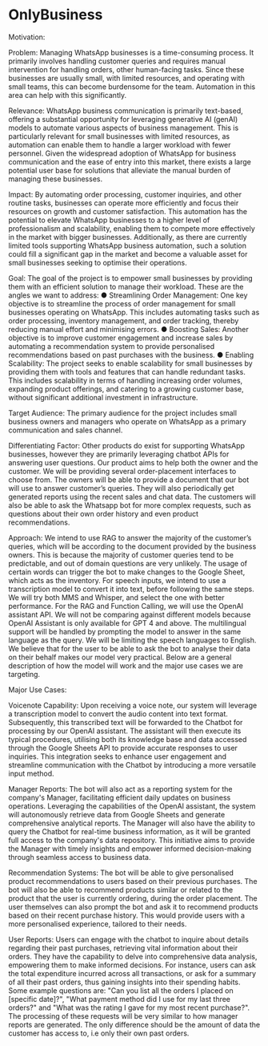 # OnlyBusiness

Motivation:

Problem:
Managing WhatsApp businesses is a time-consuming process. It primarily involves handling customer queries and requires manual intervention for handling orders, other human-facing tasks. Since these businesses are usually small, with limited resources, and operating with small teams, this can become burdensome for the team. Automation in this area can help with this significantly.

Relevance:
WhatsApp business communication is primarily text-based, offering a substantial opportunity for leveraging generative AI (genAI) models to automate various aspects of business management. This is particularly relevant for small businesses with limited resources, as automation can enable them to handle a larger workload with fewer personnel. Given the widespread adoption of WhatsApp for business communication and the ease of entry into this market, there exists a large potential user base for solutions that alleviate the manual burden of managing these businesses.

Impact:
By automating order processing, customer inquiries, and other routine tasks, businesses can operate more efficiently and focus their resources on growth and customer satisfaction. This automation has the potential to elevate WhatsApp businesses to a higher level of professionalism and scalability, enabling them to compete more effectively in the market with bigger businesses. Additionally, as there are currently limited tools supporting WhatsApp business automation, such a solution could fill a significant gap in the market and become a valuable asset for small businesses seeking to optimise their operations.

Goal:
The goal of the project is to empower small businesses by providing them with an efficient solution to manage their workload. These are the angles we want to address:
● Streamlining Order Management: One key objective is to streamline the process of order management for small businesses operating on WhatsApp. This includes automating tasks such as order processing, inventory management, and order tracking, thereby reducing manual effort and minimising errors.
● Boosting Sales: Another objective is to improve customer engagement and increase sales by automating a recommendation system to provide personalised recommendations based on past purchases with the business.
● Enabling Scalability: The project seeks to enable scalability for small businesses by providing them with tools and features that can handle redundant tasks. This includes scalability in terms of handling increasing order volumes, expanding product offerings, and catering to a growing customer base, without significant additional investment in infrastructure.

Target Audience:
The primary audience for the project includes small business owners and managers who operate on WhatsApp as a primary communication and sales channel.

Differentiating Factor:
Other products do exist for supporting WhatsApp businesses, however they are primarily leveraging chatbot APIs for answering user questions. Our product aims to help both the owner and the customer.
We will be providing several order-placement interfaces to choose from. The owners will be able to provide a document that our bot will use to answer customer’s queries. They will also periodically get generated reports using the recent sales and chat data. The customers will also be able to ask the Whatsapp bot for more complex requests, such as questions about their own order history and even product recommendations.

Approach:
We intend to use RAG to answer the majority of the customer’s queries, which will be according to the document provided by the business owners. This is because the majority of customer queries tend to be predictable, and out of domain questions are very unlikely. The usage of certain words can trigger the bot to make changes to the Google Sheet, which acts as the inventory. For speech inputs, we intend to use a transcription model to convert it into text, before following the same steps.
We will try both MMS and Whisper, and select the one with better performance. For the RAG and Function Calling, we will use the OpenAI assistant API. We will not be comparing against different models because OpenAI Assistant is only available for GPT 4 and above. The multilingual support will be handled by prompting the model to answer in the same language as the query. We will be limiting the speech languages to English.
We believe that for the user to be able to ask the bot to analyse their data on their behalf makes our model very practical. Below are a general description of how the model will work and the major use cases we are targeting.



Major Use Cases:

Voicenote Capability:
Upon receiving a voice note, our system will leverage a transcription model to convert the audio content into text format. Subsequently, this transcribed text will be forwarded to the Chatbot for processing by our OpenAI assistant. The assistant will then execute its typical procedures, utilising both its knowledge base and data accessed through the Google Sheets API to provide accurate responses to user inquiries. This integration seeks to enhance user engagement and streamline communication with the Chatbot by introducing a more versatile input method.

Manager Reports:
The bot will also act as a reporting system for the company's Manager, facilitating efficient daily updates on business operations. Leveraging the capabilities of the
OpenAI assistant, the system will autonomously retrieve data from Google Sheets and generate comprehensive analytical reports. The Manager will also have the ability to query the Chatbot for real-time business information, as it will be granted full access to the company's data repository. This initiative aims to provide the Manager with timely insights and empower informed decision-making through seamless access to business data.

Recommendation Systems:
The bot will be able to give personalised product recommendations to users based on their previous purchases. The bot will also be able to recommend products similar or related to the product that the user is currently ordering, during the order placement. The user themselves can also prompt the bot and ask it to recommend products based on their recent purchase history.
This would provide users with a more personalised experience, tailored to their needs.

User Reports:
Users can engage with the chatbot to inquire about details regarding their past purchases, retrieving vital information about their orders. They have the capability to delve into comprehensive data analysis, empowering them to make informed decisions. For instance, users can ask the total expenditure incurred across all transactions, or ask for a summary of all their past orders, thus gaining insights into their spending habits. Some example questions are: "Can you list all the orders I placed on [specific date]?", "What payment method did I use for my last three orders?" and "What was the rating I gave for my most recent purchase?".
The processing of these requests will be very similar to how manager reports are generated. The only difference should be the amount of data the customer has access to, i.e only their own past orders.
